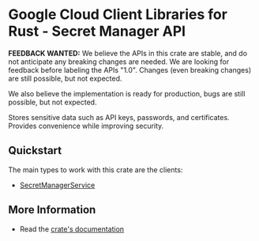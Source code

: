 # Google Cloud Client Libraries for Rust - Secret Manager API

<!-- Code generated by sidekick. DO NOT EDIT. -->

**FEEDBACK WANTED:** We believe the APIs in this crate are stable, and
do not anticipate any breaking changes are needed. We are looking for
feedback before labeling the APIs "1.0". Changes (even breaking changes)
are still possible, but not expected.

We also believe the implementation is ready for production, bugs are
still possible, but not expected.

Stores sensitive data such as API keys, passwords, and certificates.
Provides convenience while improving security.

## Quickstart

The main types to work with this crate are the clients:

- [SecretManagerService]

## More Information

- Read the [crate's documentation](https://docs.rs/google-cloud-secretmanager-v1/latest/google-cloud-secretmanager-v1)

[SecretManagerService]: https://docs.rs/google-cloud-secretmanager-v1/latest/google_cloud_secretmanager_v1/client/struct.SecretManagerService.html

